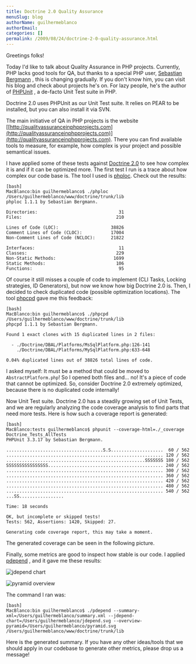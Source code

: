 ```yaml
---
title: Doctrine 2.0 Quality Assurance
menuSlug: blog
authorName: guilhermeblanco 
authorEmail: 
categories: []
permalink: /2009/08/24/doctrine-2-0-quality-assurance.html
---
```

Greetings folks!

Today I'd like to talk about Quality Assurance in PHP projects.
Currently, PHP lacks good tools for QA, but thanks to a special PHP
user, [Sebastian Bergmann](http://sebastian-bergmann.de) , this is
changing gradually. If you don't know him, you can visit his blog and
check about projects he's on. For lazy people, he's the author of
[PHPUnit](http://www.phpunit.de) , a de-facto Unit Test suite in PHP.

Doctrine 2.0 uses PHPUnit as our Unit Test suite. It relies on PEAR to
be installed, but you can also install it via SVN.

The main initiative of QA in PHP projects is the website
[[http://qualityassuranceinphpprojects.com](http://qualityassuranceinphpprojects.com)](http://qualityassuranceinphpprojects.com).
There you can find available tools to measure, for example, how complex
is your project and possible semantical issues.

I have applied some of these tests against [Doctrine
2.0](http://trac.doctrine-project.org/browser/trunk) to see how complex
it is and if it can be optimized more. The first test I run is a trace
about how complex our code base is. The tool I used is
[phploc](http://github.com/sebastianbergmann/phploc/tree/master). Check
out the results:

    [bash]
    MacBlanco:bin guilhermeblanco$ ./phploc /Users/guilhermeblanco/www/doctrine/trunk/lib
    phploc 1.1.1 by Sebastian Bergmann.

    Directories:                               31
    Files:                                    210

    Lines of Code (LOC):                    38826
    Comment Lines of Code (CLOC):           17004
    Non-Comment Lines of Code (NCLOC):      21822

    Interfaces:                                11
    Classes:                                  229
    Non-Static Methods:                      1699
    Static Methods:                           106
    Functions:                                 95

Of course it still misses a couple of code to implement (CLI Tasks,
Locking strategies, ID Generators), but now we know how big Doctrine 2.0
is. Then, I decided to check duplicated code (possible optimization
locations). The tool
[phpcpd](http://github.com/sebastianbergmann/phpcpd/tree/master) gave me
this feedback:

    [bash]
    MacBlanco:bin guilhermeblanco$ ./phpcpd /Users/guilhermeblanco/www/doctrine/trunk/lib
    phpcpd 1.1.1 by Sebastian Bergmann.

    Found 1 exact clones with 15 duplicated lines in 2 files:

      - ./Doctrine/DBAL/Platforms/MsSqlPlatform.php:126-141
        ./Doctrine/DBAL/Platforms/MySqlPlatform.php:633-648

    0.04% duplicated lines out of 38826 total lines of code.

I asked myself: It must be a method that could be moved to
`AbstractPlatform.php`! So I opened both files and... no! It's a piece
of code that cannot be optimized. So, consider Doctrine 2.0 extremely
optimized, because there is no duplicated code internally!

Now Unit Test suite. Doctrine 2.0 has a steadily growing set of Unit
Tests, and we are regularly analyzing the code coverage analysis to find
parts that need more tests. Here is how such a coverage report is
generated:

    [bash]
    MacBlanco:tests guilhermeblanco$ phpunit --coverage-html=./_coverage Doctrine_Tests_AllTests
    PHPUnit 3.3.17 by Sebastian Bergmann.

    .....................................S.S....................  60 / 562
    ............................................................ 120 / 562
    .....................................................SSSSSSS 180 / 562
    SSSSSSSSSSSSSSSS............................................ 240 / 562
    ............................................................ 300 / 562
    ............................................................ 360 / 562
    ............................................................ 420 / 562
    ............................................................ 480 / 562
    ............................................................ 540 / 562
    ...SS.................

    Time: 18 seconds

    OK, but incomplete or skipped tests!
    Tests: 562, Assertions: 1420, Skipped: 27.

    Generating code coverage report, this may take a moment.

The generated coverage can be seen in the following picture.

Finally, some metrics are good to inspect how stable is our code. I
applied [pdepend](http://pdepend.org) , and it gave me these results:

![jdepend chart
](http://www.doctrine-project.org/blog-images/doctrine-2-0-qa/picture2.png)

![pyramid overview
](http://www.doctrine-project.org/blog-images/doctrine-2-0-qa/picture3.png)

The command I ran was:

    [bash]
    MacBlanco:bin guilhermeblanco$ ./pdepend --summary-xml=/Users/guilhermeblanco/summary.xml --jdepend-chart=/Users/guilhermeblanco/jdepend.svg --overview-pyramid=/Users/guilhermeblanco/pyramid.svg /Users/guilhermeblanco/www/doctrine/trunk/lib

Here is the generated summary. If you have any other ideas/tools that we
should apply in our codebase to generate other metrics, please drop us a
message!
